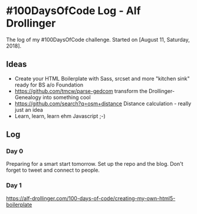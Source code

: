 # #100DaysOfCode Log - Alf Drollinger

The log of my #100DaysOfCode challenge. Started on [August 11, Saturday, 2018].

## Ideas

- Create your HTML Boilerplate with Sass, srcset and more "kitchen sink" ready for BS a/o Foundation
- https://github.com/tmcw/parse-gedcom transform the Drollinger-Genealogy into something cool
- https://github.com/search?q=osm+distance Distance calculation - really just an idea
- Learn, learn, learn ehm Javascript ;-)

## Log

### Day 0
Preparing for a smart start tomorrow. Set up the repo and the blog. Don't forget to tweet and connect to people.

### Day 1 
https://alf-drollinger.com/100-days-of-code/creating-my-own-html5-boilerplate
